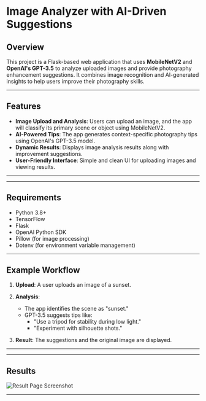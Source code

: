 # Image Analyzer with AI-Driven Suggestions

## Overview
This project is a Flask-based web application that uses **MobileNetV2** and **OpenAI's GPT-3.5** to analyze uploaded images and provide photography enhancement suggestions. It combines image recognition and AI-generated insights to help users improve their photography skills.

---

## Features
- **Image Upload and Analysis**: Users can upload an image, and the app will classify its primary scene or object using MobileNetV2.
- **AI-Powered Tips**: The app generates context-specific photography tips using OpenAI's GPT-3.5 model.
- **Dynamic Results**: Displays image analysis results along with improvement suggestions.
- **User-Friendly Interface**: Simple and clean UI for uploading images and viewing results.

---


---

## Requirements
- Python 3.8+
- TensorFlow
- Flask
- OpenAI Python SDK
- Pillow (for image processing)
- Dotenv (for environment variable management)

---
## Example Workflow

1. **Upload**: A user uploads an image of a sunset.

2. **Analysis**:
   - The app identifies the scene as "sunset."
   - GPT-3.5 suggests tips like:
     - "Use a tripod for stability during low light."
     - "Experiment with silhouette shots."

3. **Result**: The suggestions and the original image are displayed.


---

---
## Results

![Result Page Screenshot]("ss_scene_analyzer.png")

---

